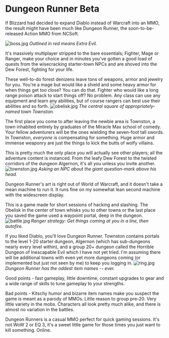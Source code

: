 # Dungeon Runner Beta

If Blizzard had decided to expand Diablo instead of Warcraft into an MMO, the result might have been much like Dungeon Runner, the soon-to-be-released Action MMO from NCSoft.


![boss.jpg](http://westkarana.com/wp-content/uploads/2006/12/boss.jpg)
*Outlined in red means Extra Evil.*


It's massively multiplayer stripped to the bare essentials; Fighter, Mage or Ranger, make your choice and in minutes you've gotten a good load of quests from the wisecracking starter-town NPCs and are shoved into the Dew Forest, fighting for your life.

These well-to-do forest denizens leave tons of weapons, armor and jewelry for you. You're a mage but would like a shield and some heavy armor for when things get too close? You can do that. Fighter who would like a long range poison attack to start things off? No problem. Any class can use any equipment and learn any abilities, but of course rangers can best use their abilities and so forth.
![obelisk.jpg](http://westkarana.com/wp-content/uploads/2006/12/obelisk.jpg)
*The central square of appropriately-named town Townston.*


The first place you come to after leaving the newbie area is Townston, a town inhabited entirely by graduates of the Miracle Max school of comedy. Your fellow adventurers will be the ones wielding the seven-foot tall swords. In Townston, *everyone* is compensating for something. Huge armor and immense weaponry are just the things to kick the butts of wolfy villains.

This is pretty much the only place you will actually see other players; all the adventure content is instanced. From the leafy Dew Forest to the twisted corridors of the dungeon Algernon, it's all you unless you invite another.
![townston.jpg](http://westkarana.com/wp-content/uploads/2006/12/townston.jpg)
*Asking an NPC about the giant question-mark above his head.*


Dungeon Runner's art is right out of World of Warcraft, and it doesn't take a mean machine to run it. It runs fine on my somewhat lean second machine with the widescreen display.

This is a game made for short sessions of hacking and slashing. The Obelisk in the center of town whisks you to other towns or the last place you saved the game used a waypoint portal, deep in the dungeon.
![battle.jpg](http://westkarana.com/wp-content/uploads/2006/12/battle.jpg)
*Ranger strategy: Get things coming at you in a line, then autofire.* 


If you liked Diablo, you'll love Dungeon Runner. Townston contains portals to the level 1-20 starter dungeon, Algernon (which has sub-dungeons nearly every level within), and a group 20+ dungeon called the Horrible Dungeon of Inescapable Evil which I have not yet tried. I'm assuming there will be additional towns with even yet more dungeons coming (or implemented but just not seen by me) to keep you logging in.
![ring.jpg](http://westkarana.com/wp-content/uploads/2006/12/ring.jpg)
*Dungeon Runner has the oddest item names -- ever.* 


Good points - fast gameplay, little downtime, constant upgrades to gear and a wide range of skills to tune gameplay to your strengths.

Bad points - Kitschy humor and bizarre item names make you suspect the game is meant as a parody of MMOs. Little reason to group pre-20. Very little variety in the mobs. Characters all look pretty much alike, and there is almost no variation in the battles.

Dungeon Runners is a casual MMO perfect for quick gaming sessions. It's not WoW 2 or EQ 3, it's a sweet little game for those times you just want to kill something. Online.

